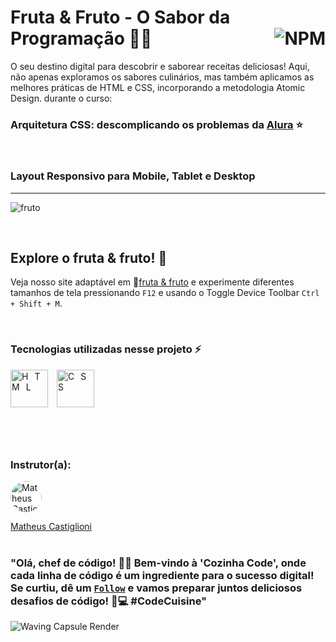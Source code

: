# Fruta & Fruto - O Sabor da Programação 🍏🍇 <a href="https://github.com/Rodolfo-Sampaio/Fruta-Fruto/blob/main/LICENSE"><img src="https://img.shields.io/npm/l/react" alt="NPM" align="right"></a>

 O seu destino digital para descobrir e saborear receitas deliciosas! Aqui, não apenas exploramos os sabores culinários, mas também aplicamos as melhores práticas de HTML e CSS, incorporando a metodologia Atomic Design. durante o curso:
### Arquitetura CSS: descomplicando os problemas da [Alura](https://cursos.alura.com.br/course/arquitetura-css) ⭐

<br>

### Layout Responsivo para Mobile, Tablet e Desktop
___
![fruto](https://github.com/Rodolfo-Sampaio/Fruta-Fruto/assets/96917363/3d400c40-c6ff-4c5b-bc5e-18e67deec619)



<br>

##  Explore o fruta & fruto! 👀

Veja nosso site adaptável em 🚩[fruta & fruto](https://alura-cast.vercel.app/) e experimente diferentes tamanhos de tela pressionando `F12` e usando o Toggle Device Toolbar `Ctrl + Shift + M`.


<br>

### Tecnologias utilizadas nesse projeto ⚡
<span style="letter-spacing: 10px">
   <img src="https://skillicons.dev/icons?i=html" title="HTML" width="60px"/>
   <img src="https://skillicons.dev/icons?i=css" title="CSS" width="60px"/>
</span>

#

<br>

### Instrutor(a):

<a href="https://github.com/mahenrique94">
  <img src="https://avatars.githubusercontent.com/u/11684103?v=4&s=50" alt="Matheus Castiglioni" style="border-radius: 50%; width: 50px; height: 50px;">
</a>

[Matheus Castiglioni](https://github.com/mahenrique94)
<br>
<br>

### "Olá, chef de código! 👨‍🍳 Bem-vindo à 'Cozinha Code', onde cada linha de código é um ingrediente para o sucesso digital! Se curtiu, dê um [`Follow`](https://github.com/Rodolfo-Sampaio) e vamos preparar juntos deliciosos desafios de código! 🍲💻 #CodeCuisine"


<img src="https://capsule-render.vercel.app/api?type=waving&color=FFFAF0&height=100&section=footer" alt="Waving Capsule Render">

